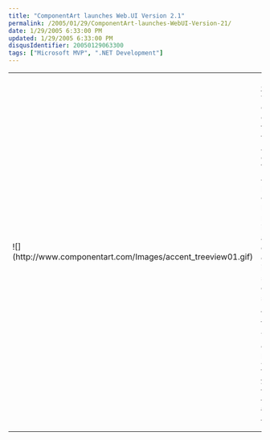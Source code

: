 ```yaml
---
title: "ComponentArt launches Web.UI Version 2.1"
permalink: /2005/01/29/ComponentArt-launches-WebUI-Version-21/
date: 1/29/2005 6:33:00 PM
updated: 1/29/2005 6:33:00 PM
disqusIdentifier: 20050129063300
tags: ["Microsoft MVP", ".NET Development"]
---
```

<table>
  <tbody>
  <tr>
    <td>![](http://www.componentart.com/Images/accent_treeview01.gif)</td>
    <td>
      

[ComponentArt](http://www.componentart.com/home.aspx) was 
      kind enough to offer me a free license of there ASP.NET components: Web.UI 
      2.1 for ASP.NET. I post about the components because I was really 
      impressed about the quality and decided to integrate some of them on my 
      web site [Tech Head Brothers](http://www.techheadbrothers.com "Tech Head Brothers").
<!-- more -->

You might check them here : [Menu](http://www.componentart.com/menu/default.aspx), [TreeView](http://www.componentart.com/treeview/default.aspx), [NavBar](http://www.componentart.com/navbar/default.aspx), [TabStrip](http://www.componentart.com/tabstrip/default.aspx), [MultiPage](http://www.componentart.com/multipage/default.aspx), 
      [SiteMap](http://www.componentart.com/sitemap/default.aspx), [Rotator](http://www.componentart.com/rotator/default.aspx), [Snap](http://www.componentart.com/snap/default.aspx).
</td></tr></tbody></table>
